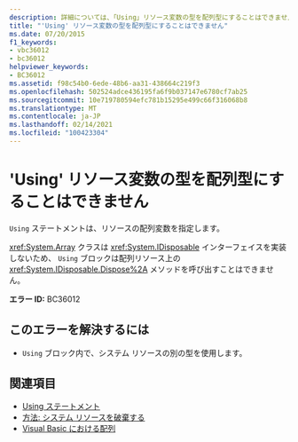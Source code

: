 ```yaml
---
description: 詳細については、「Using」リソース変数の型を配列型にすることはできません
title: "'Using' リソース変数の型を配列型にすることはできません"
ms.date: 07/20/2015
f1_keywords:
- vbc36012
- bc36012
helpviewer_keywords:
- BC36012
ms.assetid: f98c54b0-6ede-48b6-aa31-438664c219f3
ms.openlocfilehash: 502524adce436195fa6f9b037147e6780cf7ab25
ms.sourcegitcommit: 10e719780594efc781b15295e499c66f316068b8
ms.translationtype: MT
ms.contentlocale: ja-JP
ms.lasthandoff: 02/14/2021
ms.locfileid: "100423304"
---
```

# <a name="using-resource-variable-type-can-not-be-array-type"></a>'Using' リソース変数の型を配列型にすることはできません

`Using` ステートメントは、リソースの配列変数を指定します。  
  
 <xref:System.Array> クラスは <xref:System.IDisposable> インターフェイスを実装しないため、 `Using` ブロックは配列リソース上の <xref:System.IDisposable.Dispose%2A> メソッドを呼び出すことはできません。  
  
 **エラー ID:** BC36012  
  
## <a name="to-correct-this-error"></a>このエラーを解決するには  
  
- `Using` ブロック内で、システム リソースの別の型を使用します。  
  
## <a name="see-also"></a>関連項目

- [Using ステートメント](../language-reference/statements/using-statement.md)
- [方法: システム リソースを破棄する](../programming-guide/language-features/control-flow/how-to-dispose-of-a-system-resource.md)
- [Visual Basic における配列](../programming-guide/language-features/arrays/index.md)
